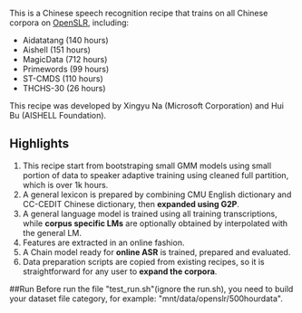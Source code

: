 This is a Chinese speech recognition recipe that trains on all Chinese corpora on [OpenSLR](http://www.openslr.org), including:
* Aidatatang (140 hours)
* Aishell (151 hours)
* MagicData (712 hours)
* Primewords (99 hours)
* ST-CMDS (110 hours)
* THCHS-30 (26 hours)

This recipe was developed by Xingyu Na (Microsoft Corporation) and Hui Bu (AISHELL Foundation).

## Highlights

1. This recipe start from bootstraping small GMM models using small portion of data to speaker adaptive training using cleaned full partition, which is over 1k hours.
2. A general lexicon is prepared by combining CMU English dictionary and CC-CEDIT Chinese dictionary, then **expanded using G2P**.
3. A general language model is trained using all training transcriptions, while **corpus specific LMs** are optionally obtained by interpolated with the general LM.
4. Features are extracted in an online fashion.
5. A Chain model ready for **online ASR** is trained, prepared and evaluated.
6. Data preparation scripts are copied from existing recipes, so it is straightforward for any user to **expand the corpora**.

##Run
Before run the file "test_run.sh"(ignore the run.sh), you need to build your dataset file category, for example: "mnt/data/openslr/500hourdata".
